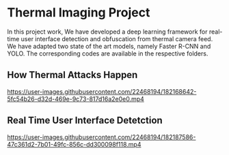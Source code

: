 # Thermal Imaging Project

In this project work, We have developed a deep learning framework for real-time user interface detection and obfuscation from thermal camera feed. We have adapted two state of the art models, namely Faster R-CNN and YOLO. The corresponding codes are available in the respective folders.
## How Thermal Attacks Happen
https://user-images.githubusercontent.com/22468194/182168642-5fc54b26-d32d-469e-9c73-817d16a2e0e0.mp4

## Real Time User Interface Detetction
https://user-images.githubusercontent.com/22468194/182187586-47c361d2-7b01-49fc-856c-dd300098f118.mp4

